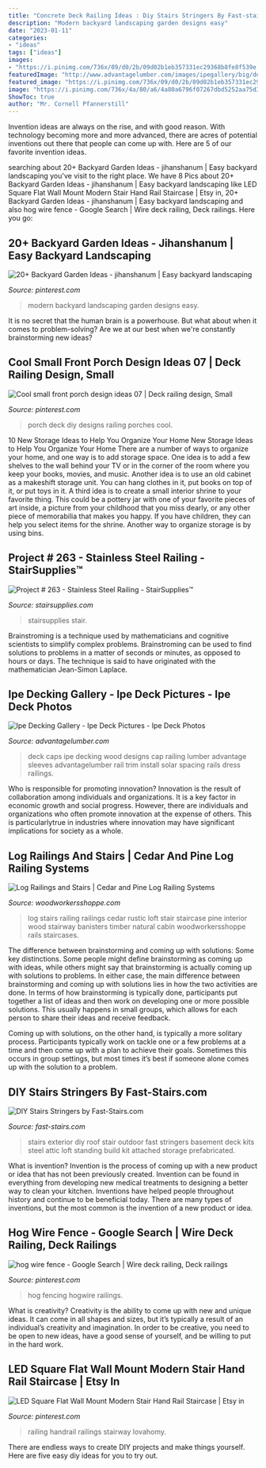 ```yaml
---
title: "Concrete Deck Railing Ideas : Diy Stairs Stringers By Fast-stairs.com"
description: "Modern backyard landscaping garden designs easy"
date: "2023-01-11"
categories:
- "ideas"
tags: ["ideas"]
images:
- "https://i.pinimg.com/736x/09/d0/2b/09d02b1eb357331ec29368b8fe8f539e.jpg"
featuredImage: "http://www.advantagelumber.com/images/ipegallery/big/deck-post-caps.jpg"
featured_image: "https://i.pinimg.com/736x/09/d0/2b/09d02b1eb357331ec29368b8fe8f539e.jpg"
image: "https://i.pinimg.com/736x/4a/80/a6/4a80a6796f07267dbd5252aa75d3b4d6.jpg"
ShowToc: true
author: "Mr. Cornell Pfannerstill"
---
```



Invention ideas are always on the rise, and with good reason. With technology becoming more and more advanced, there are acres of potential inventions out there that people can come up with. Here are 5 of our favorite invention ideas.

	

		
searching about 20+ Backyard Garden Ideas - jihanshanum | Easy backyard landscaping you've visit to the right place. We have 8 Pics about 20+ Backyard Garden Ideas - jihanshanum | Easy backyard landscaping like LED Square Flat Wall Mount Modern Stair Hand Rail Staircase | Etsy in, 20+ Backyard Garden Ideas - jihanshanum | Easy backyard landscaping and also hog wire fence - Google Search | Wire deck railing, Deck railings. Here you go:
		
    
## 20+ Backyard Garden Ideas - Jihanshanum | Easy Backyard Landscaping

<img loading=lazy src="https://i.pinimg.com/736x/13/41/2b/13412b0c4abb4d1607c2ee73979d4d84.jpg" onerror="this.onerror=null;this.src='https://tse1.mm.bing.net/th?id=OIP.aHr48NRo9Wvh4LqgsVPInAHaJ_&amp;pid=15.1';" alt="20+ Backyard Garden Ideas - jihanshanum | Easy backyard landscaping">

_Source: pinterest.com_

>modern backyard landscaping garden designs easy. 

	

It is no secret that the human brain is a powerhouse. But what about when it comes to problem-solving? Are we at our best when we're constantly brainstorming new ideas?

    
## Cool Small Front Porch Design Ideas 07 | Deck Railing Design, Small

<img loading=lazy src="https://i.pinimg.com/736x/82/03/fc/8203fc3b6feadd8e4570a67073b1f62d.jpg" onerror="this.onerror=null;this.src='https://tse4.mm.bing.net/th?id=OIP.ZHKFw3Ci-YASGJ8rUY4EfgHaLH&amp;pid=15.1';" alt="Cool small front porch design ideas 07 | Deck railing design, Small">

_Source: pinterest.com_

>porch deck diy designs railing porches cool. 

	

10 New Storage Ideas to Help You Organize Your Home
New Storage Ideas to Help You Organize Your Home
There are a number of ways to organize your home, and one way is to add storage space. One idea is to add a few shelves to the wall behind your TV or in the corner of the room where you keep your books, movies, and music. Another idea is to use an old cabinet as a makeshift storage unit. You can hang clothes in it, put books on top of it, or put toys in it. A third idea is to create a small interior shrine to your favorite thing. This could be a pottery jar with one of your favorite pieces of art inside, a picture from your childhood that you miss dearly, or any other piece of memorabilia that makes you happy. If you have children, they can help you select items for the shrine. Another way to organize storage is by using bins.

    
## Project # 263 - Stainless Steel Railing - StairSupplies™

<img loading=lazy src="https://www.stairsupplies.com/wp-content/uploads/2017/07/Edit-scaled.jpg" onerror="this.onerror=null;this.src='https://tse1.mm.bing.net/th?id=OIP.rh0Vrszf-C_YSfFOLYGHkAHaKw&amp;pid=15.1';" alt="Project # 263 - Stainless Steel Railing - StairSupplies™">

_Source: stairsupplies.com_

>stairsupplies stair. 

	

Brainstroming is a technique used by mathematicians and cognitive scientists to simplify complex problems. Brainstroming can be used to find solutions to problems in a matter of seconds or minutes, as opposed to hours or days. The technique is said to have originated with the mathematician Jean-Simon Laplace.

    
## Ipe Decking Gallery - Ipe Deck Pictures - Ipe Deck Photos

<img loading=lazy src="http://www.advantagelumber.com/images/ipegallery/big/deck-post-caps.jpg" onerror="this.onerror=null;this.src='https://tse4.mm.bing.net/th?id=OIP.SJMNIzSCtonHpfAeRoYdfgHaFk&amp;pid=15.1';" alt="Ipe Decking Gallery - Ipe Deck Pictures - Ipe Deck Photos">

_Source: advantagelumber.com_

>deck caps ipe decking wood designs cap railing lumber advantage sleeves advantagelumber rail trim install solar spacing rails dress railings. 

	

Who is responsible for promoting innovation?
Innovation is the result of collaboration among individuals and organizations. It is a key factor in economic growth and social progress. However, there are individuals and organizations who often promote innovation at the expense of others. This is particularlytrue in industries where innovation may have significant implications for society as a whole.

    
## Log Railings And Stairs | Cedar And Pine Log Railing Systems

<img loading=lazy src="http://www.woodworkersshoppe.com/wp-content/gallery/cedar-log/04Log-Rail1.jpg" onerror="this.onerror=null;this.src='https://tse2.mm.bing.net/th?id=OIP.fYDyLq8wImT9xFTtUsbHWQHaJ4&amp;pid=15.1';" alt="Log Railings and Stairs | Cedar and Pine Log Railing Systems">

_Source: woodworkersshoppe.com_

>log stairs railing railings cedar rustic loft stair staircase pine interior wood stairway banisters timber natural cabin woodworkersshoppe rails staircases. 

	

The difference between brainstorming and coming up with solutions: Some key distinctions.
Some people might define brainstorming as coming up with ideas, while others might say that brainstorming is actually coming up with solutions to problems. In either case, the main difference between brainstorming and coming up with solutions lies in how the two activities are done.
In terms of how brainstorming is typically done, participants put together a list of ideas and then work on developing one or more possible solutions. This usually happens in small groups, which allows for each person to share their ideas and receive feedback.

Coming up with solutions, on the other hand, is typically a more solitary process. Participants typically work on tackle one or a few problems at a time and then come up with a plan to achieve their goals. Sometimes this occurs in group settings, but most times it’s best if someone alone comes up with the solution to a problem.

    
## DIY Stairs Stringers By Fast-Stairs.com

<img loading=lazy src="https://www.fast-stairs.com/wp-content/uploads/2018/12/DIY-stairs-2.jpg" onerror="this.onerror=null;this.src='https://tse3.mm.bing.net/th?id=OIP.sP90hMb-hkchiRytBHYYGAHaJ4&amp;pid=15.1';" alt="DIY Stairs Stringers by Fast-Stairs.com">

_Source: fast-stairs.com_

>stairs exterior diy roof stair outdoor fast stringers basement deck kits steel attic loft standing build kit attached storage prefabricated. 

	

What is invention?
Invention is the process of coming up with a new product or idea that has not been previously created. Invention can be found in everything from developing new medical treatments to designing a better way to clean your kitchen. Inventions have helped people throughout history and continue to be beneficial today. There are many types of inventions, but the most common is the invention of a new product or idea.

    
## Hog Wire Fence - Google Search | Wire Deck Railing, Deck Railings

<img loading=lazy src="https://i.pinimg.com/736x/4a/80/a6/4a80a6796f07267dbd5252aa75d3b4d6.jpg" onerror="this.onerror=null;this.src='https://tse3.mm.bing.net/th?id=OIP.mW7hm2U8KhGjsfTbDEQrkAHaEK&amp;pid=15.1';" alt="hog wire fence - Google Search | Wire deck railing, Deck railings">

_Source: pinterest.com_

>hog fencing hogwire railings. 

	

What is creativity?
Creativity is the ability to come up with new and unique ideas. It can come in all shapes and sizes, but it’s typically a result of an individual’s creativity and imagination. In order to be creative, you need to be open to new ideas, have a good sense of yourself, and be willing to put in the hard work.

    
## LED Square Flat Wall Mount Modern Stair Hand Rail Staircase | Etsy In

<img loading=lazy src="https://i.pinimg.com/736x/09/d0/2b/09d02b1eb357331ec29368b8fe8f539e.jpg" onerror="this.onerror=null;this.src='https://tse2.mm.bing.net/th?id=OIP.rXr9QyVpBJPol1OKw9ZbnwHaJ3&amp;pid=15.1';" alt="LED Square Flat Wall Mount Modern Stair Hand Rail Staircase | Etsy in">

_Source: pinterest.com_

>railing handrail railings stairway lovahomy. 

	

There are endless ways to create DIY projects and make things yourself. Here are five easy diy ideas for you to try out.

